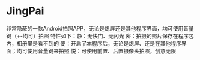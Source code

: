 # JingPai
非常隐蔽的一款Android拍照APP，无论是熄屏还是其他程序界面，均可使用音量键（+-均可）拍照 特性如下：静：无快门、无闪光 密：拍摄的照片保存在程序包内，相册里是看不到的 便：开启了本程序后，无论是熄屏、还是在其他程序界面；均可使用音量键来拍照 悦：可使用前置、后置摄像头拍照，创意无限
